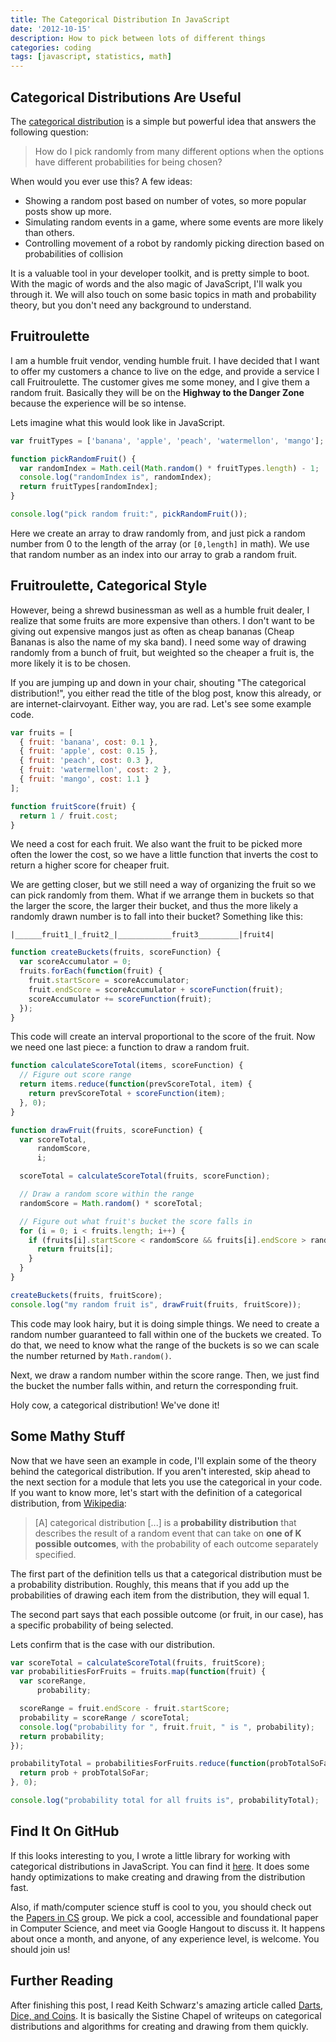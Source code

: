```yaml
---
title: The Categorical Distribution In JavaScript
date: '2012-10-15'
description: How to pick between lots of different things
categories: coding
tags: [javascript, statistics, math]
---
```


## Categorical Distributions Are Useful
The
[categorical distribution](http://en.wikipedia.org/wiki/Categorical_distribution)
is a simple but powerful idea that answers the following question:

> How do I pick randomly from many different options when the options have
> different probabilities for being chosen?

When would you ever use this? A few ideas:

* Showing a random post based on number of votes, so more popular posts show up more.
* Simulating random events in a game, where some events are more likely than others.
* Controlling movement of a robot by randomly picking direction based on probabilities of collision

It is a valuable tool in your developer toolkit, and is pretty simple to boot.
With the magic of words and the also magic of JavaScript, I'll walk you through
it. We will also touch on some basic topics in math and probability theory, but
you don't need any background to understand.

## Fruitroulette

I am a humble fruit vendor, vending humble fruit. I have decided that I want to
offer my customers a chance to live on the edge, and provide a service I call
Fruitroulette. The customer gives me some money, and I give them a random fruit.
Basically they will be on the __Highway to the Danger Zone__ because the experience
will be so intense.

Lets imagine what this would look like in JavaScript.

```JavaScript
var fruitTypes = ['banana', 'apple', 'peach', 'watermellon', 'mango'];

function pickRandomFruit() {
  var randomIndex = Math.ceil(Math.random() * fruitTypes.length) - 1;
  console.log("randomIndex is", randomIndex);
  return fruitTypes[randomIndex];
}

console.log("pick random fruit:", pickRandomFruit());
```

Here we create an array to draw randomly from, and just pick a random number
from 0 to the length of the array (or `[0,length]` in math). We use that
random number as an index into our array to grab a random fruit.

## Fruitroulette, Categorical Style

However, being a shrewd businessman as well as a humble fruit dealer, I realize
that some fruits are more expensive than others. I don't want to be giving out
expensive mangos just as often as cheap bananas (Cheap Bananas is also the name
of my ska band). I need some way of drawing randomly from a bunch of fruit,
but weighted so the cheaper a fruit is, the more likely it is to be chosen.

If you are jumping up and down in your chair, shouting "The categorical
distribution!", you either read the title of the blog post, know this already,
or are internet-clairvoyant. Either way, you are rad. Let's see some example code.

```JavaScript
var fruits = [
  { fruit: 'banana', cost: 0.1 },
  { fruit: 'apple', cost: 0.15 },
  { fruit: 'peach', cost: 0.3 },
  { fruit: 'watermellon', cost: 2 },
  { fruit: 'mango', cost: 1.1 }
];

function fruitScore(fruit) {
  return 1 / fruit.cost;
}
```

We need a cost for each fruit. We also want the fruit to be picked more often
the lower the cost, so we have a little function that inverts the cost to 
return a higher score for cheaper fruit.

We are getting closer, but we still need a way of organizing the fruit so
we can pick randomly from them. What if we arrange them in buckets so that
the larger the score, the larger their bucket, and thus the more likely a
randomly drawn number is to fall into their bucket? Something like this:


`|______fruit1_|_fruit2_|____________fruit3_________|fruit4|`


```JavaScript
function createBuckets(fruits, scoreFunction) {
  var scoreAccumulator = 0;
  fruits.forEach(function(fruit) {
    fruit.startScore = scoreAccumulator;
    fruit.endScore = scoreAccumulator + scoreFunction(fruit);
    scoreAccumulator += scoreFunction(fruit);
  });
}
```

This code will create an interval proportional to the score of the fruit. Now
we need one last piece: a function to draw a random fruit.


```JavaScript
function calculateScoreTotal(items, scoreFunction) {
  // Figure out score range
  return items.reduce(function(prevScoreTotal, item) {
    return prevScoreTotal + scoreFunction(item);
  }, 0);
}

function drawFruit(fruits, scoreFunction) {
  var scoreTotal,
      randomScore,
      i;

  scoreTotal = calculateScoreTotal(fruits, scoreFunction);

  // Draw a random score within the range
  randomScore = Math.random() * scoreTotal;

  // Figure out what fruit's bucket the score falls in
  for (i = 0; i < fruits.length; i++) {
    if (fruits[i].startScore < randomScore && fruits[i].endScore > randomScore) {
      return fruits[i];
    }
  }
}

createBuckets(fruits, fruitScore);
console.log("my random fruit is", drawFruit(fruits, fruitScore));
```

This code may look hairy, but it is doing simple things. We need to create
a random number guaranteed to fall within one of the buckets we created. To do
that, we need to know what the range of the buckets is so we can scale the
number returned by `Math.random()`.

Next, we draw a random number within the score range. Then, we just find the
bucket the number falls within, and return the corresponding fruit.

Holy cow, a categorical distribution! We've done it!

## Some Mathy Stuff

Now that we have seen an example in code, I'll explain some of the theory behind
the categorical distribution. If you aren't interested, skip ahead to the next section for a module that
lets you use the categorical in your code. If you want to know more, let's start
with  the definition of a categorical distribution, from
[Wikipedia](http://en.wikipedia.org/wiki/Categorical_distribution):

> [A] categorical distribution [...] is a **probability distribution** that
> describes the result of a random event that can take on **one of K possible
> outcomes**, with the probability of each outcome separately specified.

The first part of the definition tells us that a categorical distribution must
be a probability distribution. Roughly, this means that if you add up the
probabilities of drawing each item from the distribution, they will equal 1.

The second part says that each possible outcome (or fruit, in our case), has a
specific probability of being selected.

Lets confirm that is the case with our distribution.

```JavaScript
var scoreTotal = calculateScoreTotal(fruits, fruitScore);
var probabilitiesForFruits = fruits.map(function(fruit) {
  var scoreRange,
      probability;

  scoreRange = fruit.endScore - fruit.startScore;
  probability = scoreRange / scoreTotal;
  console.log("probability for ", fruit.fruit, " is ", probability);
  return probability;
});

probabilityTotal = probabilitiesForFruits.reduce(function(probTotalSoFar, prob) {
  return prob + probTotalSoFar;
}, 0);

console.log("probability total for all fruits is", probabilityTotal);
```

## Find It On GitHub

If this looks interesting to you, I wrote a little library for working with
categorical distributions in JavaScript. You can find it
[here](https://github.com/jergason/categorical). It does some handy optimizations
to make creating and drawing from the distribution fast.

Also, if math/computer science stuff is cool to you, you should check out the
[Papers in CS](https://groups.google.com/forum/?fromgroups#!forum/papers-in-computer-science)
group. We pick a cool, accessible and foundational paper in Computer Science, 
and meet via Google Hangout to discuss it. It happens about once a month, and
anyone, of any experience level, is welcome. You should join us!

## Further Reading

After finishing this post, I read Keith Schwarz's amazing article called
[Darts, Dice, and Coins](http://www.keithschwarz.com/darts-dice-coins/). It
is basically the Sistine Chapel of writeups on categorical distributions and
algorithms for creating and drawing from them quickly.

